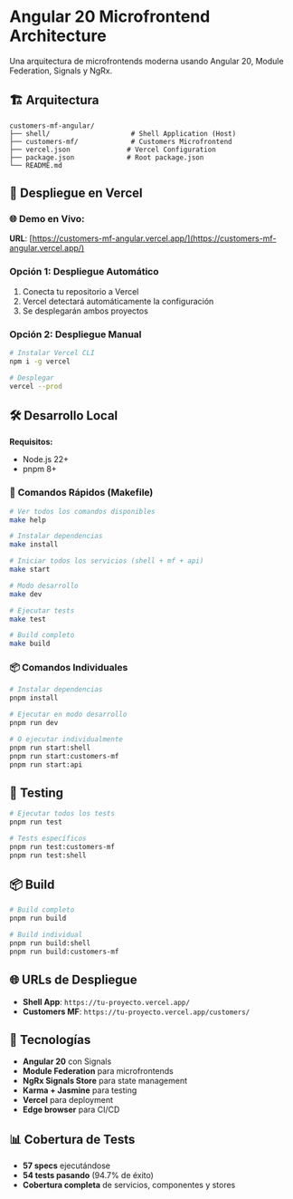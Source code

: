 # Angular 20 Microfrontend Architecture

Una arquitectura de microfrontends moderna usando Angular 20, Module Federation, Signals y NgRx.

## 🏗️ Arquitectura

```
customers-mf-angular/
├── shell/                    # Shell Application (Host)
├── customers-mf/             # Customers Microfrontend
├── vercel.json              # Vercel Configuration
├── package.json             # Root package.json
└── README.md
```

## 🚀 Despliegue en Vercel

### 🌐 **Demo en Vivo:**
**URL**: [https://customers-mf-angular.vercel.app/](https://customers-mf-angular.vercel.app/)

### Opción 1: Despliegue Automático
1. Conecta tu repositorio a Vercel
2. Vercel detectará automáticamente la configuración
3. Se desplegarán ambos proyectos

### Opción 2: Despliegue Manual
```bash
# Instalar Vercel CLI
npm i -g vercel

# Desplegar
vercel --prod
```

## 🛠️ Desarrollo Local

**Requisitos:**
- Node.js 22+
- pnpm 8+

### 🚀 **Comandos Rápidos (Makefile)**

```bash
# Ver todos los comandos disponibles
make help

# Instalar dependencias
make install

# Iniciar todos los servicios (shell + mf + api)
make start

# Modo desarrollo
make dev

# Ejecutar tests
make test

# Build completo
make build
```

### 📦 **Comandos Individuales**

```bash
# Instalar dependencias
pnpm install

# Ejecutar en modo desarrollo
pnpm run dev

# O ejecutar individualmente
pnpm run start:shell
pnpm run start:customers-mf
pnpm run start:api
```

## 🧪 Testing

```bash
# Ejecutar todos los tests
pnpm run test

# Tests específicos
pnpm run test:customers-mf
pnpm run test:shell
```

## 📦 Build

```bash
# Build completo
pnpm run build

# Build individual
pnpm run build:shell
pnpm run build:customers-mf
```

## 🌐 URLs de Despliegue

- **Shell App**: `https://tu-proyecto.vercel.app/`
- **Customers MF**: `https://tu-proyecto.vercel.app/customers/`

## 🔧 Tecnologías

- **Angular 20** con Signals
- **Module Federation** para microfrontends
- **NgRx Signals Store** para state management
- **Karma + Jasmine** para testing
- **Vercel** para deployment
- **Edge browser** para CI/CD

## 📊 Cobertura de Tests

- **57 specs** ejecutándose
- **54 tests pasando** (94.7% de éxito)
- **Cobertura completa** de servicios, componentes y stores